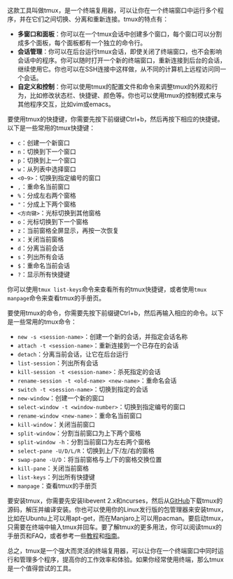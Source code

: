 
<small></small>
这款工具叫做tmux，是一个终端复用器，可以让你在一个终端窗口中运行多个程序，并在它们之间切换、分离和重新连接。tmux的特点有：

- **多窗口和面板**：你可以在一个tmux会话中创建多个窗口，每个窗口可以分割成多个面板，每个面板都有一个独立的命令行。
- **会话管理**：你可以在后台运行tmux会话，即使关闭了终端窗口，也不会影响会话中的程序。你可以随时打开一个新的终端窗口，重新连接到后台的会话，继续使用它。你也可以在SSH连接中这样做，从不同的计算机上远程访问同一个会话。
- **自定义和控制**：你可以使用tmux的配置文件和命令来调整tmux的外观和行为，比如修改状态栏、快捷键、颜色等。你也可以使用tmux的控制模式来与其他程序交互，比如vim或emacs。

要使用tmux的快捷键，你需要先按下前缀键Ctrl+b，然后再按下相应的快捷键。以下是一些常用的tmux快捷键：

- `c`：创建一个新窗口
- `n`：切换到下一个窗口
- `p`：切换到上一个窗口
- `w`：从列表中选择窗口
- `<0~9>`：切换到指定编号的窗口
- `,`：重命名当前窗口
- `%`：分成左右两个窗格
- `"`：分成上下两个窗格
- `<方向键>`：光标切换到其他窗格
- `o`：光标切换到下一个窗格
- `z`：当前窗格全屏显示，再按一次恢复
- `x`：关闭当前窗格
- `d`：分离当前会话
- `s`：列出所有会话
- `$`：重命名当前会话
- `?`：显示所有快捷键

你可以使用`tmux list-keys`命令来查看所有的tmux快捷键，或者使用`tmux manpage`命令来查看tmux的手册页。

要使用tmux的命令，你需要先按下前缀键Ctrl+b，然后再输入相应的命令。以下是一些常用的tmux命令：

- `new -s <session-name>`：创建一个新的会话，并指定会话名称
- `attach -t <session-name>`：重新连接到一个已存在的会话
- `detach`：分离当前会话，让它在后台运行
- `list-session`：列出所有会话
- `kill-session -t <session-name>`：杀死指定的会话
- `rename-session -t <old-name> <new-name>`：重命名会话
- `switch -t <session-name>`：切换到指定的会话
- `new-window`：创建一个新的窗口
- `select-window -t <window-number>`：切换到指定编号的窗口
- `rename-window <new-name>`：重命名当前窗口
- `kill-window`：关闭当前窗口
- `split-window`：分割当前窗口为上下两个窗格
- `split-window -h`：分割当前窗口为左右两个窗格
- `select-pane -U/D/L/R`：切换到上/下/左/右的窗格
- `swap-pane -U/D`：将当前窗格与上/下的窗格交换位置
- `kill-pane`：关闭当前窗格
- `list-keys`：列出所有快捷键
- `manpage`：查看tmux的手册页



要安装tmux，你需要先安装libevent 2.x和ncurses，然后从[GitHub](^1^)下载tmux的源码，解压并编译安装。你也可以使用你的Linux发行版的包管理器来安装tmux，比如在Ubuntu上可以用apt-get，而在Manjaro上可以用pacman。要启动tmux，只需要在终端中输入tmux并回车。要了解tmux的更多用法，你可以阅读tmux的手册页和FAQ，或者参考一些[教程](^2^)和[指南](^3^)。

总之，tmux是一个强大而灵活的终端复用器，可以让你在一个终端窗口中同时运行和管理多个程序，提高你的工作效率和体验。如果你经常使用终端，那么tmux是一个值得尝试的工具。

